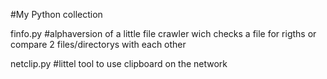 #My Python collection 

finfo.py #alphaversion of a little file crawler wich checks a file for rigths or compare 2 files/directorys with each other

netclip.py #littel tool to use clipboard on the network
